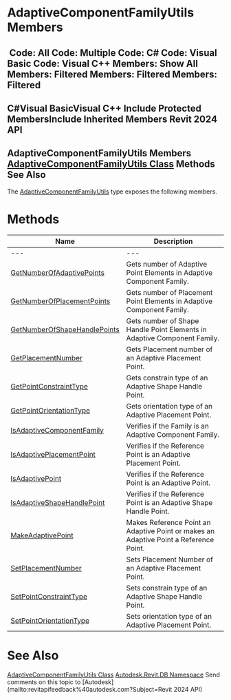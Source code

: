 # AdaptiveComponentFamilyUtils Members

﻿
 Code: All Code: Multiple Code: C# Code: Visual Basic Code: Visual C++  Members: Show All Members: Filtered Members: Filtered Members: Filtered   
---  
C#Visual BasicVisual C++
Include Protected MembersInclude Inherited Members
Revit 2024 API  
---  
AdaptiveComponentFamilyUtils Members  
[AdaptiveComponentFamilyUtils Class](6fdc0a79-5217-21b2-122d-b1987180cc5b.md "AdaptiveComponentFamilyUtils Class") Methods See Also  
---  
The [AdaptiveComponentFamilyUtils](6fdc0a79-5217-21b2-122d-b1987180cc5b.md "AdaptiveComponentFamilyUtils Class") type exposes the following members.
# Methods
| Name | Description |
| --- | --- |
| --- | --- | --- |
| [GetNumberOfAdaptivePoints](86837f8c-894a-a858-3984-af7cc142a1e1.md "GetNumberOfAdaptivePoints Method") | Gets number of Adaptive Point Elements in Adaptive Component Family. |
| [GetNumberOfPlacementPoints](f5d9c527-3348-276c-039c-7de85b308bd9.md "GetNumberOfPlacementPoints Method") | Gets number of Placement Point Elements in Adaptive Component Family. |
| [GetNumberOfShapeHandlePoints](78241d66-f092-f820-9be5-e9d0d36b6af9.md "GetNumberOfShapeHandlePoints Method") | Gets number of Shape Handle Point Elements in Adaptive Component Family. |
| [GetPlacementNumber](57d96dcd-d97a-cda1-6afa-d8a294ba6672.md "GetPlacementNumber Method") | Gets Placement number of an Adaptive Placement Point. |
| [GetPointConstraintType](26f04a97-ab5a-2180-9db1-b20749c4ab82.md "GetPointConstraintType Method") | Gets constrain type of an Adaptive Shape Handle Point. |
| [GetPointOrientationType](6745f75e-ed08-4d2e-b402-5fc42093874b.md "GetPointOrientationType Method") | Gets orientation type of an Adaptive Placement Point. |
| [IsAdaptiveComponentFamily](f3335479-cb8c-8a3e-3a84-48354825a501.md "IsAdaptiveComponentFamily Method") | Verifies if the Family is an Adaptive Component Family. |
| [IsAdaptivePlacementPoint](350e1a84-5110-4e61-704a-96edd790fab4.md "IsAdaptivePlacementPoint Method") | Verifies if the Reference Point is an Adaptive Placement Point. |
| [IsAdaptivePoint](af22c069-a5a5-f786-34b7-3f539e5d6c7a.md "IsAdaptivePoint Method") | Verifies if the Reference Point is an Adaptive Point. |
| [IsAdaptiveShapeHandlePoint](1d59c38b-f483-6be1-bcec-4fb7d9596cf9.md "IsAdaptiveShapeHandlePoint Method") | Verifies if the Reference Point is an Adaptive Shape Handle Point. |
| [MakeAdaptivePoint](8225009b-bcf6-7ce8-8d0a-4c7b3909b0e6.md "MakeAdaptivePoint Method") | Makes Reference Point an Adaptive Point or makes an Adaptive Point a Reference Point. |
| [SetPlacementNumber](64c94dcd-e950-f1f1-deb0-50b8673775dd.md "SetPlacementNumber Method") | Sets Placement Number of an Adaptive Placement Point. |
| [SetPointConstraintType](3d4c1b04-f574-7ff5-cac3-0c14e80b74ee.md "SetPointConstraintType Method") | Sets constrain type of an Adaptive Shape Handle Point. |
| [SetPointOrientationType](55ddb006-29fa-8f47-1f80-1e3e63158715.md "SetPointOrientationType Method") | Sets orientation type of an Adaptive Placement Point. |

# See Also
[AdaptiveComponentFamilyUtils Class](6fdc0a79-5217-21b2-122d-b1987180cc5b.md "AdaptiveComponentFamilyUtils Class")
[Autodesk.Revit.DB Namespace](87546ba7-461b-c646-cbb1-2cb8f5bff8b2.md "Autodesk.Revit.DB Namespace")
Send comments on this topic to [Autodesk](mailto:revitapifeedback%40autodesk.com?Subject=Revit 2024 API)